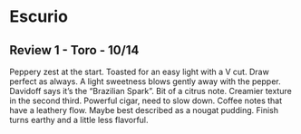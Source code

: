 # Escurio

## Review 1 - Toro - 10/14

Peppery zest at the start. Toasted for an easy light with a V cut. Draw perfect as always. A light sweetness blows gently away with the pepper. Davidoff says it’s the “Brazilian Spark”. Bit of a citrus note. Creamier texture in the second third. Powerful cigar, need to slow down. Coffee notes that have a leathery flow. Maybe best described as a nougat pudding. Finish turns earthy and a little less flavorful. 
